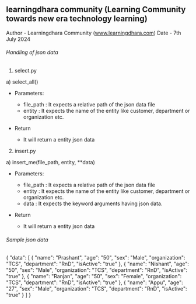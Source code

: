 ## learningdhara community (Learning Community towards new era technology learning)
Author - Learningdhara Community (www.learningdhara.com)
Date   - 7th July 2024 
###### Handling of json data
1. select.py

a) select_all() 

- Parameters: 
    - file_path : It expects a relative path of the json data file
    - entity : It expects the name of the entity like customer, department or organization etc.

- Return 
    - It will return a entity json data 

2. insert.py 

a) insert_me(file_path, entity, **data)

- Parameters: 
    - file_path : It expects a relative path of the json data file
    - entity : It expects the name of the entity like customer, department or organization etc.
    - data : It expects the keyword arguments having json data.

- Return 
    - It will return a entity json data


###### Sample json data

{
    "data": [
        {
            "name": "Prashant",
            "age": "50",
            "sex": "Male",
            "organization": "TCS",
            "department": "RnD",
            "isActive": "true"
        },
        {
            "name": "Nishant",
            "age": "50",
            "sex": "Male",
            "organization": "TCS",
            "department": "RnD",
            "isActive": "true"
        },
        {
            "name": "Ranjan",
            "age": "50",
            "sex": "Female",
            "organization": "TCS",
            "department": "RnD",
            "isActive": "true"
        },
        {
            "name": "Appu",
            "age": "27",
            "sex": "Male",
            "organization": "TCS",
            "department": "RnD",
            "isActive": "true"
        }
    ]
}
